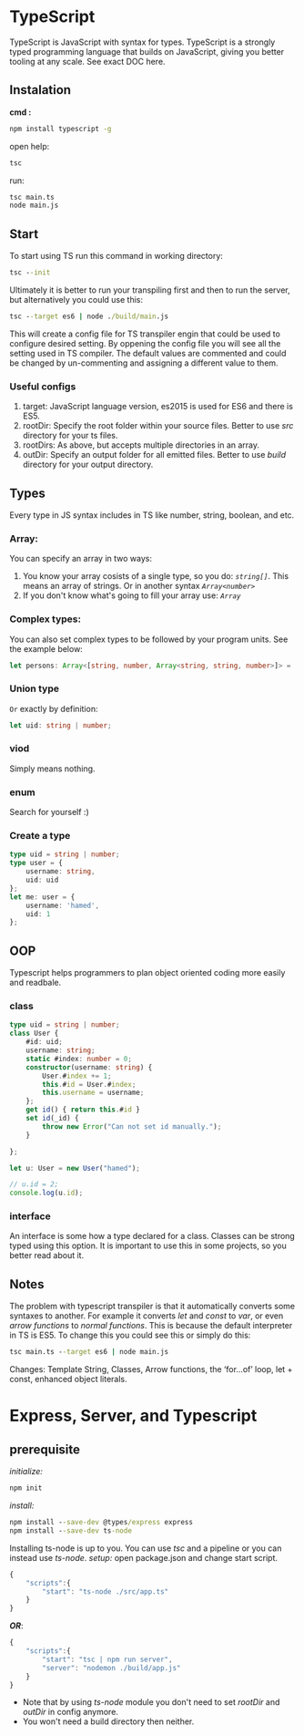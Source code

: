 # TypeScript
<a src="https://www.typescriptlang.org/">TypeScript</a> is JavaScript with syntax for types.
TypeScript is a strongly typed programming language that builds on JavaScript, giving you better tooling at any scale.
See exact DOC <a src="https://www.typescriptlang.org/docs/handbook/intro.html">here</a>.

## Instalation

__cmd :__
```cmd
npm install typescript -g
```
open help:
```cmd
tsc
```
run:
```cmd
tsc main.ts
node main.js
```

## Start
To start using TS run this command in working directory:
```cmd
tsc --init
```
Ultimately it is better to run your transpiling first and then to run the server, but alternatively you could use this:
```cmd
tsc --target es6 | node ./build/main.js
```
This will create a config file for TS transpiler engin that could be used to configure desired setting.
By oppening the config file you will see all the setting used in TS compiler. The default values are commented and could be changed by un-commenting and assigning a different value to them.
### Useful configs
1. target: JavaScript language version, es2015 is used for ES6 and there is ES5.
2. rootDir: Specify the root folder within your source files. Better to use _src_ directory for your ts files.
3. rootDirs: As above, but accepts multiple directories in an array.
4. outDir: Specify an output folder for all emitted files. Better to use _build_ directory for your output directory.

## Types
Every type in JS syntax includes in TS like number, string, boolean, and etc.
### Array:
You can specify an array in two ways:
1. You know your array cosists of a single type, so you do: _``string[]``_. This means an array of strings. Or in another syntax _``Array<number>``_
2. If you don't know what's going to fill your array use: _``Array``_
### Complex types:
You can also set complex types to be followed by your program units. See the example below:
```ts
let persons: Array<[string, number, Array<string, string, number>]> = [['name', 22, ['City', 'St.', code]]]
```
### Union type
``Or`` exactly by definition:
```ts
let uid: string | number;
```
### viod
Simply means nothing.
### enum
Search for yourself :)
### Create a type
```ts
type uid = string | number;
type user = {
    username: string,
    uid: uid
};
let me: user = {
    username: 'hamed',
    uid: 1
};
```
## OOP
Typescript helps programmers to plan object oriented coding more easily and readbale.
### class
```ts
type uid = string | number;
class User {
    #id: uid;
    username: string;
    static #index: number = 0;
    constructor(username: string) {
        User.#index += 1;
        this.#id = User.#index;
        this.username = username;
    };
    get id() { return this.#id }
    set id(_id) {
        throw new Error("Can not set id manually.");
    }

};

let u: User = new User("hamed");

// u.id = 2;
console.log(u.id);
```
### interface
An interface is some how a type declared for a class. Classes can be strong typed using this option.
It is important to use this in some projects, so you better read about it.

## Notes
The problem with typescript transpiler is that it automatically converts some syntaxes to another. For example it converts _let_ and _const_ to _var_, or even _arrow functions_ to _normal functions_. This is because the default interpreter in TS is ES5. To change this you could see <a src="https://stackoverflow.com/questions/30439869/how-do-i-transpile-typescript-to-es6">this</a> or simply do this:
```cmd
tsc main.ts --target es6 | node main.js
```
Changes: Template String, Classes, Arrow functions, the ‘for…of’ loop, let + const, enhanced object literals.


# Express, Server, and Typescript

## prerequisite
*initialize:*
```cmd
npm init
```
*install:*
```cmd
npm install --save-dev @types/express express
npm install --save-dev ts-node
```
Installing ts-node is up to you. You can use *tsc* and a pipeline or you can instead use *ts-node*.
*setup:*
open package.json and change start script.
```js
{
    "scripts":{
        "start": "ts-node ./src/app.ts"
    }
}
```
***OR***:
```js
{
    "scripts":{
        "start": "tsc | npm run server",
        "server": "nodemon ./build/app.js"
    }
}
```
- Note that by using *ts-node* module you don't need to set *rootDir* and *outDir* in config anymore.
- You won't need a build directory then neither.




